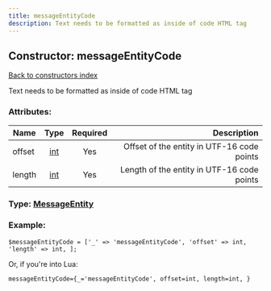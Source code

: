 ```yaml
---
title: messageEntityCode
description: Text needs to be formatted as inside of code HTML tag
---
```

## Constructor: messageEntityCode  
[Back to constructors index](index.md)



Text needs to be formatted as inside of code HTML tag

### Attributes:

| Name     |    Type       | Required | Description |
|----------|:-------------:|:--------:|------------:|
|offset|[int](../types/int.md) | Yes|Offset of the entity in UTF-16 code points|
|length|[int](../types/int.md) | Yes|Length of the entity in UTF-16 code points|



### Type: [MessageEntity](../types/MessageEntity.md)


### Example:

```
$messageEntityCode = ['_' => 'messageEntityCode', 'offset' => int, 'length' => int, ];
```  

Or, if you're into Lua:  


```
messageEntityCode={_='messageEntityCode', offset=int, length=int, }

```


